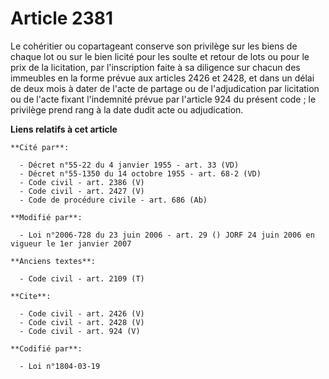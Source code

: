 # Article 2381

Le cohéritier ou copartageant conserve son privilège sur les biens de chaque lot ou sur le bien licité pour les soulte et
retour de lots ou pour le prix de la licitation, par l'inscription faite à sa diligence sur chacun des immeubles en la forme
prévue aux articles 2426 et 2428, et dans un délai de deux mois à dater de l'acte de partage ou de l'adjudication par
licitation ou de l'acte fixant l'indemnité prévue par l'article 924 du présent code ; le privilège prend rang à la date dudit
acte ou adjudication.

**Liens relatifs à cet article**

	**Cité par**:

	  - Décret n°55-22 du 4 janvier 1955 - art. 33 (VD)
	  - Décret n°55-1350 du 14 octobre 1955 - art. 68-2 (VD)
	  - Code civil - art. 2386 (V)
	  - Code civil - art. 2427 (V)
	  - Code de procédure civile - art. 686 (Ab)

	**Modifié par**:

	  - Loi n°2006-728 du 23 juin 2006 - art. 29 () JORF 24 juin 2006 en vigueur le 1er janvier 2007

	**Anciens textes**:

	  - Code civil - art. 2109 (T)

	**Cite**:

	  - Code civil - art. 2426 (V)
	  - Code civil - art. 2428 (V)
	  - Code civil - art. 924 (V)

	**Codifié par**:

	  - Loi n°1804-03-19
